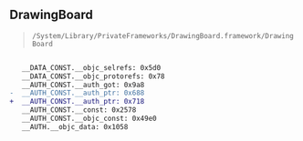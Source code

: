 ## DrawingBoard

> `/System/Library/PrivateFrameworks/DrawingBoard.framework/DrawingBoard`

```diff

   __DATA_CONST.__objc_selrefs: 0x5d0
   __DATA_CONST.__objc_protorefs: 0x78
   __AUTH_CONST.__auth_got: 0x9a8
-  __AUTH_CONST.__auth_ptr: 0x688
+  __AUTH_CONST.__auth_ptr: 0x718
   __AUTH_CONST.__const: 0x2578
   __AUTH_CONST.__objc_const: 0x49e0
   __AUTH.__objc_data: 0x1058

```
